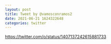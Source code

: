 ```yaml
--- 
layout: post 
title: Tweet by @vamosconramos2 
date: 2021-06-21 1624322648 
categories: twitter 
--- 
```

https://twitter.com/o/status/1407137242615881733